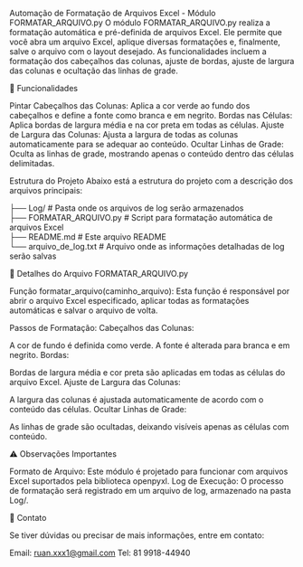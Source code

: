Automação de Formatação de Arquivos Excel - Módulo FORMATAR_ARQUIVO.py
O módulo FORMATAR_ARQUIVO.py realiza a formatação automática e pré-definida de arquivos Excel. Ele permite que você abra um arquivo Excel, aplique diversas formatações e, finalmente, salve o arquivo com o layout desejado. As funcionalidades incluem a formatação dos cabeçalhos das colunas, ajuste de bordas, ajuste de largura das colunas e ocultação das linhas de grade.

🚀 Funcionalidades

Pintar Cabeçalhos das Colunas: Aplica a cor verde ao fundo dos cabeçalhos e define a fonte como branca e em negrito.
Bordas nas Células: Aplica bordas de largura média e na cor preta em todas as células.
Ajuste de Largura das Colunas: Ajusta a largura de todas as colunas automaticamente para se adequar ao conteúdo.
Ocultar Linhas de Grade: Oculta as linhas de grade, mostrando apenas o conteúdo dentro das células delimitadas.

Estrutura do Projeto
Abaixo está a estrutura do projeto com a descrição dos arquivos principais:


 ├── Log/                          # Pasta onde os arquivos de log serão armazenados<br> 
 ├── FORMATAR_ARQUIVO.py           # Script para formatação automática de arquivos Excel<br>
 ├── README.md                     # Este arquivo README<br>
└── arquivo_de_log.txt            # Arquivo onde as informações detalhadas de log serão salvas

📝 Detalhes do Arquivo FORMATAR_ARQUIVO.py

Função formatar_arquivo(caminho_arquivo): Esta função é responsável por abrir o arquivo Excel especificado, aplicar todas as formatações automáticas e salvar o arquivo de volta.

Passos de Formatação:
Cabeçalhos das Colunas:

A cor de fundo é definida como verde.
A fonte é alterada para branca e em negrito.
Bordas:

Bordas de largura média e cor preta são aplicadas em todas as células do arquivo Excel.
Ajuste de Largura das Colunas:

A largura das colunas é ajustada automaticamente de acordo com o conteúdo das células.
Ocultar Linhas de Grade:

As linhas de grade são ocultadas, deixando visíveis apenas as células com conteúdo.

⚠️ Observações Importantes

Formato de Arquivo: Este módulo é projetado para funcionar com arquivos Excel suportados pela biblioteca openpyxl.
Log de Execução: O processo de formatação será registrado em um arquivo de log, armazenado na pasta Log/.

📧 Contato

Se tiver dúvidas ou precisar de mais informações, entre em contato:

Email: ruan.xxx1@gmail.com
Tel: 81 9918-44940

